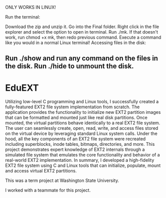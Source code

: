 ONLY WORKS IN LINUX!

Run the terminal:

Download the zip and unzip it.
Go into the Final folder.
Right click in the file explorer and select the option to open in terminal.
Run ./mk.
If that doesn't work, run chmod +x mk, then redo previous command.
Execute a command like you would in a normal Linux terminal!
Accessing files in the disk:

Run ./show and run any command on the files in the disk.
Run ./hide to unmount the disk.
-------------------------------------------------------------------------------
# EduEXT
Utilizing low-level C programming and Linux tools, I successfully created a fully-featured EXT2 file system implementation from scratch. The application provides the functionality to initialize new EXT2 partition images that can be formatted and mounted just like real disk partitions. Once mounted, the virtual partitions behave identically to a real EXT2 file system. The user can seamlessly create, open, read, write, and access files stored on the virtual device by leveraging standard Linux system calls. Under the hood, all the key components of an EXT2 file system were recreated including superblocks, inode tables, bitmaps, directories, and more. This project demonstrates expert knowledge of EXT2 internals through a simulated file system that emulates the core functionality and behavior of a real-world EXT2 implementation. In summary, I developed a high-fidelity EXT2 file system using C and Linux tools that can initialize, populate, mount and access virtual EXT2 partitions.


This was a term project at Washington State University.

I worked with a teammate for this project.



